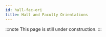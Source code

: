 ```yaml
---
id: hall-fac-ori
title: Hall and Faculty Orientations
---
```

:::note
This page is still under construction.
:::

<!--stackedit_data:
eyJoaXN0b3J5IjpbLTEwNjY1NTEyNywtMTYxMTQ5NjA1MSwxOD
g2ODkxMTAzXX0=
-->